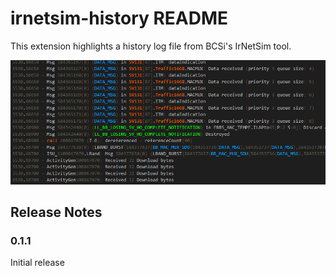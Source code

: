 # irnetsim-history README

This extension highlights a history log file from BCSi's IrNetSim tool.

![Highlighted Log](./images/HighlightedLog.png)

## Release Notes

### 0.1.1

Initial release
